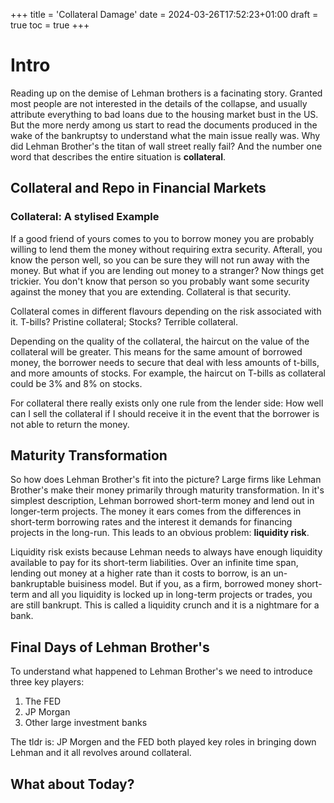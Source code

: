 +++
title = 'Collateral Damage'
date = 2024-03-26T17:52:23+01:00
draft = true
toc = true
+++
# Intro 
Reading up on the demise of Lehman brothers is a facinating story. Granted most people are not interested in the details of the collapse, and usually attribute everything to bad loans due to the housing market bust in the US. But the more nerdy among us start to read the documents produced in the wake of the bankruptsy to understand what the main issue really was. Why did Lehman Brother's the titan of wall street really fail? And the number one word that describes the entire situation is **collateral**.

## Collateral and Repo in Financial Markets
### Collateral: A stylised Example
If a good friend of yours comes to you to borrow money you are probably willing to lend them the money without requiring extra security. Afterall, you know the person well, so you can be sure they will not run away with the money. But what if you are lending out money to a stranger?
Now things get trickier. You don't know that person so you probably want some security against the money that you are extending. Collateral is that security.

Collateral comes in different flavours depending on the risk associated with it. T-bills? Pristine collateral; Stocks? Terrible collateral.

Depending on the quality of the collateral, the haircut on the value of the collateral will be greater. This means for the same amount of borrowed money, the borrower needs to secure that deal with less amounts of t-bills, and more amounts of stocks. For example, the haircut on T-bills as collateral could be 3% and 8% on stocks.

For collateral there really exists only one rule from the lender side: How well can I sell the collateral if I should receive it in the event that the borrower is not able to return the money.

## Maturity Transformation

So how does Lehman Brother's fit into the picture? Large firms like Lehman Brother's make their money primarily through maturity transformation. In it's simplest description, Lehman borrowed short-term money and lend out in longer-term projects. The money it ears comes from the differences in short-term borrowing rates and the interest it demands for financing projects in the long-run. This leads to an obvious problem: **liquidity risk**.

Liquidity risk exists because Lehman needs to always have enough liquidity available to pay for its short-term liabilities. Over an infinite time span, lending out money at a higher rate than it costs to borrow, is an un-bankruptable buisiness model. But if you, as a firm, borrowed money short-term and all you liquidity is locked up in long-term projects or trades, you are still bankrupt. This is called a liquidity crunch and it is a nightmare for a bank.


## Final Days of Lehman Brother's 
To understand what happened to Lehman Brother's we need to introduce three key players:
1. The FED
2. JP Morgan
3. Other large investment banks

The tldr is: JP Morgen and the FED both played key roles in bringing down Lehman and it all revolves around collateral. 


## What about Today?
